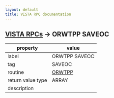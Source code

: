 ```yaml
---
layout: default
title: VISTA RPC documentation
---
```




## [VISTA RPCs](TableOfContent.md) &#8594; ORWTPP SAVEOC 

 property | value 
--- | --- 
 label | ORWTPP SAVEOC
 tag | SAVEOC
 routine | [ORWTPP](http://code.osehra.org/dox/Routine_ORWTPP_source.html)
 return value type | ARRAY
 description | 